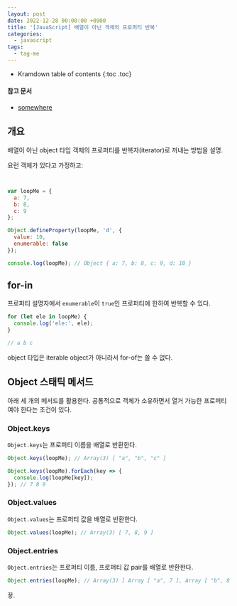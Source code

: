 ```yaml
---
layout: post
date: 2022-12-28 00:00:00 +0900
title: '[JavaScript] 배열이 아닌 객체의 프로퍼티 반복'
categories:
  - javascript
tags:
  - tag-me
---
```


* Kramdown table of contents
{:toc .toc}

#### 참고 문서

- [somewhere](somewhere)


## 개요

배열이 아닌 object 타입 객체의 프로퍼티를 반복자(iterator)로 꺼내는 방법을 설명.

요런 객체가 있다고 가정하고:

```js


var loopMe = {
  a: 7,
  b: 8,
  c: 9
};

Object.defineProperty(loopMe, 'd', {
  value: 10,
  enumerable: false
});

console.log(loopMe); // Object { a: 7, b: 8, c: 9, d: 10 }
```

## for-in

프로퍼티 설명자에서 `enumerable`이 `true`인 프로퍼티에 한하여 반복할 수 있다.

```js
for (let ele in loopMe) {
  console.log('ele:', ele);
}

// a b c
```

object 타입은 iterable object가 아니라서 for-of는 쓸 수 없다.


## Object 스태틱 메서드

아래 세 개의 메서드를 활용한다. 공통적으로 객체가 소유하면서 열거 가능한 프로퍼티여야 한다는 조건이 있다.

### Object.keys

`Object.keys`는 프로퍼티 이름을 배열로 반환한다.

```js
Object.keys(loopMe); // Array(3) [ "a", "b", "c" ]

Object.keys(loopMe).forEach(key => {
  console.log(loopMe[key]);
}); // 7 8 9
```

### Object.values

`Object.values`는 프로퍼티 값을 배열로 반환한다.

```js
Object.values(loopMe); // Array(3) [ 7, 8, 9 ]
```

### Object.entries

`Object.entries`는 프로퍼티 이름, 프로퍼티 값 pair를 배열로 반환한다.

```js
Object.entries(loopMe); // Array(3) [ Array [ "a", 7 ], Array [ "b", 8 ], Array [ "c", 9 ] ]
```

끟.
